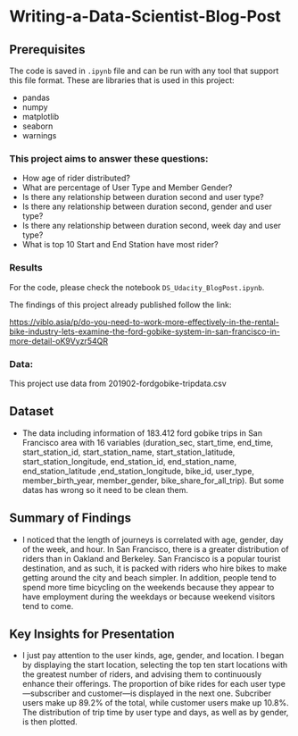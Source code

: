 # Writing-a-Data-Scientist-Blog-Post

## Prerequisites

The code is saved in ```.ipynb``` file and can be run with any tool that support this file format. These are libraries that is used in this project:

- pandas
- numpy
- matplotlib
- seaborn
- warnings

### This project aims to answer these questions:

- How age of rider distributed?
- What are percentage of User Type and Member Gender?
- Is there any relationship between duration second and user type?
- Is there any relationship between duration second, gender and user type?
- Is there any relationship between duration second, week day and user type?
- What is top 10 Start and End Station have most rider?

### Results
For the code, please check the notebook ```DS_Udacity_BlogPost.ipynb```.

The findings of this project already published follow the link:

https://viblo.asia/p/do-you-need-to-work-more-effectively-in-the-rental-bike-industry-lets-examine-the-ford-gobike-system-in-san-francisco-in-more-detail-oK9Vyzr54QR

### Data:
This project use data from 201902-fordgobike-tripdata.csv

## Dataset

- The data including information of 183.412 ford gobike trips in San Francisco area with 16 variables (duration_sec, start_time, end_time, start_station_id, start_station_name, start_station_latitude, start_station_longitude, end_station_id, end_station_name, end_station_latitude ,end_station_longitude, bike_id, user_type, member_birth_year, member_gender, bike_share_for_all_trip). But some datas has wrong so it need to be clean them.

## Summary of Findings

- I noticed that the length of journeys is correlated with age, gender, day of the week, and hour. In San Francisco, there is a greater distribution of riders than in Oakland and Berkeley. San Francisco is a popular tourist destination, and as such, it is packed with riders who hire bikes to make getting around the city and beach simpler. In addition, people tend to spend more time bicycling on the weekends because they appear to have employment during the weekdays or because weekend visitors tend to come.

## Key Insights for Presentation

- I just pay attention to the user kinds, age, gender, and location. I began by displaying the start location, selecting the top ten start locations with the greatest number of riders, and advising them to continuously enhance their offerings. The proportion of bike rides for each user type—subscriber and customer—is displayed in the next one. Subcriber users make up 89.2% of the total, while customer users make up 10.8%. The distribution of trip time by user type and days, as well as by gender, is then plotted.
